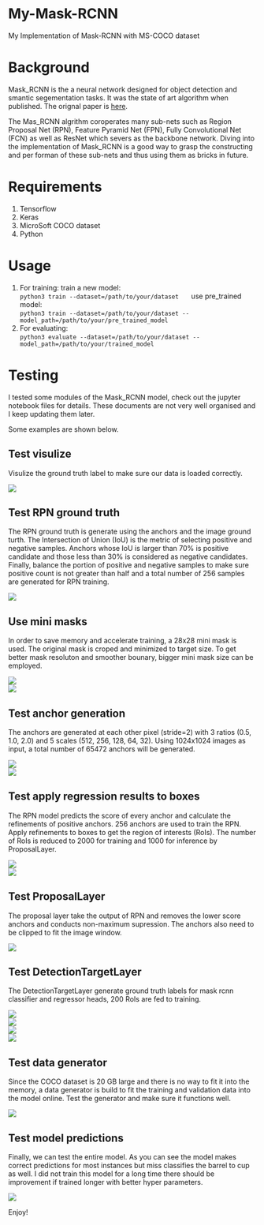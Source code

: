 # My-Mask-RCNN
My Implementation of Mask-RCNN with MS-COCO dataset

# Background
Mask_RCNN is the a neural network designed for object detection and smantic segementation tasks. It was the state of art algorithm when published. The orignal paper is [here](https://arxiv.org/abs/1703.06870).

The Mas_RCNN algrithm coroperates many sub-nets such as Region Proposal Net (RPN), Feature Pyramid Net (FPN), Fully Convolutional Net (FCN) as well as ResNet which severs as the backbone network. Diving into the implementation of Mask_RCNN is a good way to grasp the constructing and per forman of these sub-nets and thus using them as bricks in future.

# Requirements
1. Tensorflow
2. Keras
3. MicroSoft COCO dataset
4. Python

# Usage
1. For training:
    train a new model:   
      ```python3 train --dataset=/path/to/your/dataset   ```
    use pre_trained model:   
      ```python3 train --dataset=/path/to/your/dataset --model_path=/path/to/your/pre_trained_model  ```
2. For evaluating:   
      ```python3 evaluate --dataset=/path/to/your/dataset --model_path=/path/to/your/trained_model  ```
      
# Testing
I tested some modules of the Mask_RCNN model, check out the jupyter notebook files for details. These documents are not very well organised and I keep updating them later.   

Some examples are shown below.  

## Test visulize
Visulize the ground truth label to make sure our data is loaded correctly.

![](https://github.com/fyang235/My-Mask-RCNN/blob/master/images/test_visulize.png)    
 
## Test RPN ground truth  
The RPN ground truth is generate using the anchors and the image ground turth. The Intersection
 of Union (IoU) is the metric of selecting positive and negative samples. Anchors whose 
 IoU is larger than 70% is positive candidate and those less than 30% is considered as 
 negative candidates. Finally, balance the portion of positive and negative samples to make 
 sure positive count is not greater than half and a total number of 256 samples are generated
 for RPN training.
 
![](https://github.com/fyang235/My-Mask-RCNN/blob/master/images/test_rpn_bbox_gt.png)    
 
 
## Use mini masks
In order to save memory and accelerate training, a 28x28 mini mask is used. 
The original mask is croped and minimized to target size.
To get better mask resoluton and smoother bounary, bigger mini mask size can be employed.   

![](https://github.com/fyang235/My-Mask-RCNN/blob/master/images/test_original_mask.png.png)  
![](https://github.com/fyang235/My-Mask-RCNN/blob/master/images/original_mask.png)    
 
## Test anchor generation  
The anchors are generated at each other pixel (stride=2) with 3 ratios (0.5, 1.0, 2.0) and 
5 scales (512, 256, 128, 64, 32). 
Using 1024x1024 images as input, a total number of 65472 anchors will be generated.   

![](https://github.com/fyang235/My-Mask-RCNN/blob/master/images/test_anchor_generation.png)   
![](https://github.com/fyang235/My-Mask-RCNN/blob/master/images/test_anchor_generation2.png)   

## Test apply regression results to boxes
The RPN model predicts the score of every anchor and calculate the refinements of positive
anchors. 256 anchors are used to train the RPN. Apply refinements to boxes to get the region 
of interests (RoIs). The number of RoIs is reduced to 2000 for training and 1000 for 
inference by ProposalLayer.  

![](https://github.com/fyang235/My-Mask-RCNN/blob/master/images/test_apply_delta_to_box1.png)   
![](https://github.com/fyang235/My-Mask-RCNN/blob/master/images/test_apply_delta_to_box2.png)   

## Test ProposalLayer
The proposal layer take the output of RPN and removes the lower score anchors and conducts 
non-maximum supression. The anchors also need to be clipped to fit the image window.

![](https://github.com/fyang235/My-Mask-RCNN/blob/master/images/test_proporal_layer.png)   

## Test DetectionTargetLayer
The DetectionTargetLayer generate ground truth labels for mask rcnn classifier and regressor 
heads, 200 RoIs are fed to training.

![](https://github.com/fyang235/My-Mask-RCNN/blob/master/images/test_detection_target_layer1.png)   
![](https://github.com/fyang235/My-Mask-RCNN/blob/master/images/test_detection_target_layer2.png)   
![](https://github.com/fyang235/My-Mask-RCNN/blob/master/images/test_detection_target_layer3.png)   
![](https://github.com/fyang235/My-Mask-RCNN/blob/master/images/test_detection_target_layer4.png)   


## Test data generator
Since the COCO dataset is 20 GB large and there is no way to fit it into the memory, a data
generator is build to fit the training and validation data into the model online. Test the
generator and make sure it functions well.

![](https://github.com/fyang235/My-Mask-RCNN/blob/master/images/test_mrcnn_generator.png)   


## Test model predictions
Finally, we can test the entire model. As you can see the model makes correct predictions for
most instances but miss classifies the barrel to cup as well. I did not train this model for
a long time there should be improvement if trained longer with better hyper parameters.

![](https://github.com/fyang235/My-Mask-RCNN/blob/master/images/test_model_prediction.png)  

Enjoy!




